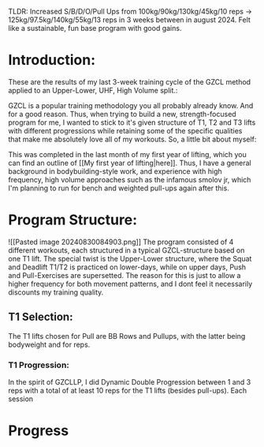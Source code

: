 TLDR: Increased S/B/D/O/Pull Ups from 100kg/90kg/130kg/45kg/10 reps -> 125kg/97.5kg/140kg/55kg/13 reps in 3 weeks between in august 2024. Felt like a sustainable, fun base program with good gains.
# Introduction:
These are the results of my last 3-week training cycle of the GZCL method applied to an Upper-Lower, UHF, High Volume split.:

GZCL is a popular training methodology you all probably already know. And for a good reason. Thus, when trying to build a new, strength-focused program for me, I wanted to stick to it's given structure of T1, T2 and T3 lifts with different progressions while retaining some of the specific qualities that make me absolutely love all of my workouts. So, a little bit about myself:

This was completed in the last month of my first year of lifting, which you can find an outline of [[My first year of lifting|here]]. Thus, I have a general background in bodybuilding-style work, and experience with high frequency, high volume approaches such as the infamous smolov jr, which I'm planning to run for bench and weighted pull-ups again after this. 

# Program Structure:
![[Pasted image 20240830084903.png]]
The program consisted of 4 different workouts, each structured in a typical GZCL-structure based on one T1 lift. The special twist is the Upper-Lower structure, where the Squat and Deadlift T1/T2 is practiced on lower-days, while on upper days, Push and Pull-Exercises are supersetted. The reason for this is just to allow a higher frequency for both movement patterns, and I dont feel it necessarily discounts my training quality. 

## T1 Selection:
The T1 lifts chosen for Pull are BB Rows and Pullups, with the latter being bodyweight and for reps. 

### T1 Progression:
In the spirit of GZCLLP, I did Dynamic Double Progression between 1 and 3 reps with a total of at least 10 reps for the T1 lifts (besides pull-ups). Each session



# Progress

